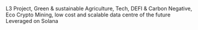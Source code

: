 L3 Project, Green & sustainable Agriculture,
Tech, 
DEFI &
Carbon Negative,
Eco Crypto Mining,
low cost and scalable data centre of the future
Leveraged on Solana
